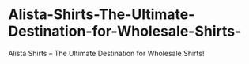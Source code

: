# Alista-Shirts-The-Ultimate-Destination-for-Wholesale-Shirts-
Alista Shirts – The Ultimate Destination for Wholesale Shirts!
